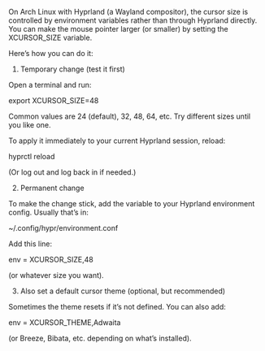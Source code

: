 


On Arch Linux with Hyprland (a Wayland compositor), the cursor size is controlled by environment variables rather than through Hyprland directly. You can make the mouse pointer larger (or smaller) by setting the XCURSOR_SIZE variable.

Here’s how you can do it:

1. Temporary change (test it first)

Open a terminal and run:

export XCURSOR_SIZE=48


Common values are 24 (default), 32, 48, 64, etc. Try different sizes until you like one.

To apply it immediately to your current Hyprland session, reload:

hyprctl reload


(Or log out and log back in if needed.)

2. Permanent change

To make the change stick, add the variable to your Hyprland environment config. Usually that’s in:

~/.config/hypr/environment.conf


Add this line:

env = XCURSOR_SIZE,48


(or whatever size you want).

3. Also set a default cursor theme (optional, but recommended)

Sometimes the theme resets if it’s not defined. You can also add:

env = XCURSOR_THEME,Adwaita


(or Breeze, Bibata, etc. depending on what’s installed).
